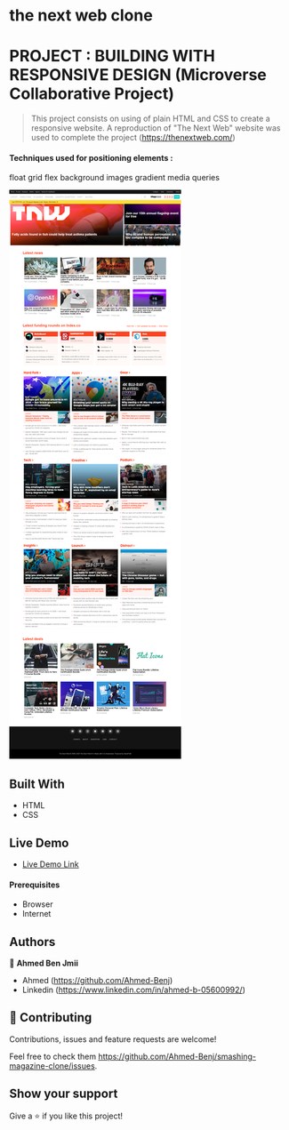 # the next web clone

# PROJECT : BUILDING WITH RESPONSIVE DESIGN (Microverse Collaborative Project)

> This project consists on using of plain HTML and CSS to create a responsive website.
> A reproduction of "The Next Web" website was used to complete the project (https://thenextweb.com/)

#### Techniques used for positioning elements :

float
grid
flex
background images
gradient
media queries

![screenshot](./img/screencapture-127-0-0-1-5500-index-html-2020-08-28-02_20_22.png)

## Built With

- HTML
- CSS

## Live Demo

- [Live Demo Link](https://rawcdn.githack.com/Ahmed-Benj/the-next-web-clone/1a6c7b13a89986a56c41e17b79c89541ef66e571/index.html)

#### Prerequisites

- Browser
- Internet

## Authors

👤 **Ahmed Ben Jmii**

- Ahmed (https://github.com/Ahmed-Benj)
- Linkedin (https://www.linkedin.com/in/ahmed-b-05600992/)

## 🤝 Contributing

Contributions, issues and feature requests are welcome!

Feel free to check them https://github.com/Ahmed-Benj/smashing-magazine-clone/issues.

## Show your support

Give a ⭐️ if you like this project!
